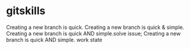 # gitskills
Creating a new branch is quick.
Creating a new branch is quick & simple.
Creating a new branch is quick AND simple.solve issue;
Creating a new branch is quick AND simple.
work state